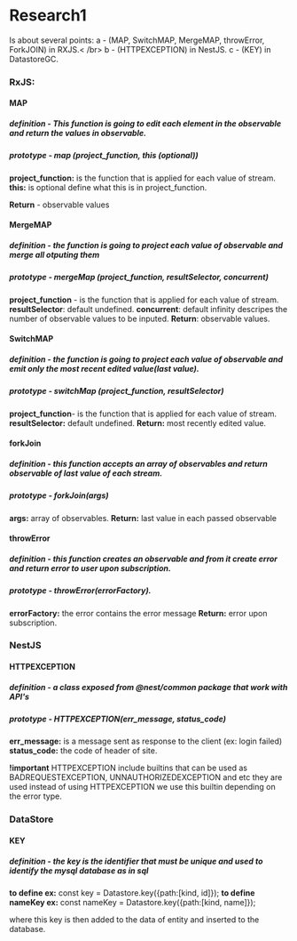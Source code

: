 # Research1

Is about several points:
a - (MAP, SwitchMAP, MergeMAP, throwError, ForkJOIN) in RXJS.< /br>
b - (HTTPEXCEPTION) in NestJS.
c - (KEY) in DatastoreGC.

### RxJS:

#### MAP

##### definition - This function is going to edit each element in the observable and return the values in observable.

##### prototype - map (project_function, this (optional))

**project_function:** is the function that is applied for each value of stream.
**this:** is optional define what this is in project_function.

**Return** - observable values

#### MergeMAP

##### definition - the function is going to project each value of observable and merge all otputing them

##### prototype - mergeMap (project_function, resultSelector, concurrent)

**project_function** - is the function that is applied for each value of stream.
**resultSelector**: default undefined.
**concurrent**: default infinity descripes the number of observable values to be inputed.
**Return**: observable values.

#### SwitchMAP

##### definition - the function is going to project each value of observable and emit only the most recent edited value(last value).

##### prototype - switchMap (project_function, resultSelector)

**project_function**- is the function that is applied for each value of stream.
**resultSelector:** default undefined.
**Return:** most recently edited value.

#### forkJoin

##### definition - this function accepts an array of observables and return observable of last value of each stream.

##### prototype - forkJoin(args)

**args:** array of observables.
**Return:** last value in each passed observable

#### throwError

##### definition - this function creates an observable and from it create error and return error to user upon subscription.

##### prototype - throwError(errorFactory).

**errorFactory:** the error contains the error message
**Return:** error upon subscription.

### NestJS

#### HTTPEXCEPTION

##### definition - a class exposed from @nest/common package that work with API's

##### prototype - HTTPEXCEPTION(err_message, status_code)

**err_message:** is a message sent as response to the client (ex: login failed)
**status_code:** the code of header of site.

**!important** HTTPEXCEPTION include builtins that can be used as BADREQUESTEXCEPTION, UNNAUTHORIZEDEXCEPTION and etc
they are used instead of using HTTPEXCEPTION we use this builtin depending on the error type.

### DataStore

#### KEY

##### definition - the key is the identifier that must be unique and used to identify the mysql database as in sql

**to define ex:** const key = Datastore.key({path:[kind, id]});
**to define nameKey ex:** const nameKey = Datastore.key({path:[kind, name]});

where this key is then added to the data of entity and inserted to the database.
